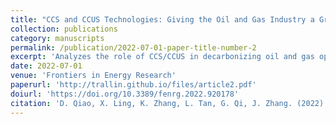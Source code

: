 ```yaml
---
title: "CCS and CCUS Technologies: Giving the Oil and Gas Industry a Green Future"  
collection: publications  
category: manuscripts  
permalink: /publication/2022-07-01-paper-title-number-2
excerpt: 'Analyzes the role of CCS/CCUS in decarbonizing oil and gas operations, highlighting technical and economic challenges.'  
date: 2022-07-01  
venue: 'Frontiers in Energy Research'  
paperurl: 'http://trallin.github.io/files/article2.pdf'
doiurl: 'https://doi.org/10.3389/fenrg.2022.920178'
citation: 'D. Qiao, X. Ling, K. Zhang, L. Tan, G. Qi, J. Zhang. (2022). &quot;CCS and CCUS Technologies: Giving the Oil and Gas Industry a Green Future.&quot; <i>Frontiers in Energy Research</i> 10: 919330.'  
---
```

